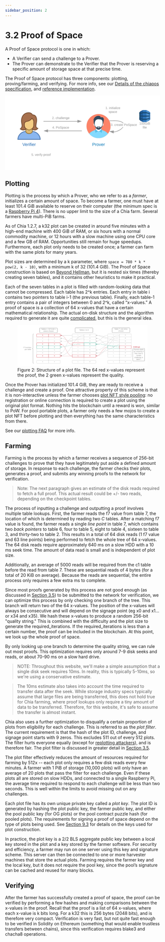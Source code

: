 ```yaml
---
sidebar_position: 2
---
```


# 3.2 Proof of Space

A Proof of Space protocol is one in which:
* A Verifier can send a challenge to a Prover.
* The Prover can demonstrate to the Verifier that the Prover is reserving a specific amount of storage space at that precise time.

The Proof of Space protocol has three components: plotting, proving/farming, and verifying. For more info, see our [Details of the chiapos specification](https://www.chia.net/assets/Chia_Proof_of_Space_Construction_v1.1.pdf), and [reference implementation](https://github.com/Chia-Network/chiapos).

![chia-architecture](/img/pospace.png)

## Plotting
Plotting is the process by which a Prover, who we refer to as a _farmer_, initializes a certain amount of space. To become a farmer, one must have at least 101.4 GiB available to reserve on their computer (the minimum spec is a [Raspberry Pi 4](https://github.com/Chia-Network/chia-blockchain/wiki/Raspberry-Pi "Running Chia on a Raspberry Pi 4")). There is no upper limit to the size of a Chia farm. Several farmers have multi-PiB farms.

As of Chia 1.2.7, a k32 plot can be created in around five minutes with a high-end machine with 400 GiB of RAM, or six hours with a normal commodity machine, or 12 hours with a slow machine using one CPU core and a few GB of RAM. Opportunities still remain for huge speedups. Furthermore, each plot only needs to be created once; a farmer can farm with the same plots for many years.

Plot sizes are determined by a k parameter, where `space = 780 * k * pow(2, k - 10)`, with a minimum k of 32 (101.4 GiB). The Proof of Space construction is based on [Beyond Hellman](https://eprint.iacr.org/2017/893.pdf "Beyond Hellman's Time-Memory Trade Offs with Applications to Proofs of Space"), but it is nested six times (thereby creating seven tables), and it contains other heuristics to make it practical.

Each of the seven tables in a plot is filled with random-looking data that cannot be compressed. Each table has 2^k entries. Each entry in table i contains two pointers to table i-1 (the previous table). Finally, each table-1 entry contains a pair of integers between 0 and 2^k, called “x-values.” A proof of space is a collection of 64 x-values that have a certain mathematical relationship. The actual on-disk structure and the algorithm required to generate it are quite [complicated](https://www.chia.net/assets/Chia_Proof_of_Space_Construction_v1.1.pdf), but this is the general idea.

<figure>
<img src="/img/plot.png" alt="drawing"/>
<figcaption>
Figure 2: Structure of a plot file. The 64 red x-values represent the proof, the 2 green x-values represent the quality.
</figcaption>
</figure>

Once the Prover has initialized 101.4 GiB, they are ready to receive a challenge and create a proof. One attractive property of this scheme is that it is non-interactive unless the farmer chooses [plot NFT style pooling](/docs/02architecture/p2p-system#pools): no registration or online connection is required to create a plot using the original plot format. Nothing hits the blockchain until a reward is won, similar to PoW. For pool portable plots, a farmer only needs a few mojos to create a plot NFT before plotting and then everything has the same characteristics from there.

See our [plotting FAQ](https://github.com/Chia-Network/chia-blockchain/wiki/FAQ#plotting "Chia plotting FAQ") for more info.

## Farming
Farming is the process by which a farmer receives a sequence of 256-bit challenges to prove that they have legitimately put aside a defined amount of storage. In response to each challenge, the farmer checks their plots, generates a proof, and submits any winning proofs to the network for verification.

  > Note: The next paragraph gives an estimate of the disk reads required to fetch a full proof. This actual result could be +/- two reads, depending on the checkpoint tables. 

The process of inputting a challenge and outputting a proof involves multiple table lookups. First, the farmer reads the f7 value from table 7, the location of which is determined by reading two _C_ tables. After a matching f7 value is found, the farmer reads a single _line point_ in table 7, which contains two _back pointers_ to table 6, four to table 5, eight to table 4, sixteen to table 3, and thirty-two to table 2. This results in a total of 64 disk reads (1 f7 value and 63 line points) being performed to fetch the whole tree of 64 x-values. The 64 disk reads require approximately 640 ms on a slow HDD with a 10 ms seek time. The amount of data read is small and is independent of plot size.

Additionally, an average of 5000 reads will be required from the c1 table before the read from table 7. These are sequential reads of 4 bytes (for a total of 20 KiB on average). Because the reads are sequential, the entire process only requires a few extra ms to complete.

Since most proofs generated by this process are not good enough (as discussed in [Section 3.5](/docs/03consensus/signage_points_and_infusion_points "Section 3.5: Signage Points and Infusion Points")) to be submitted to the network for verification, we can optimize this process by only checking one branch of the tree. This branch will return two of the 64 x-values. The position of the x-values will always be consecutive and will depend on the signage point (eg x0 and x1... or x34 and x35). We hash these x-values to produce a random 256-bit "quality string." This is combined with the difficulty and the plot size to generate the required_iterations. If the required_iterations is less than a certain number, the proof can be included in the blockchain. At this point, we look up the whole proof of space.

By only looking up one branch to determine the quality string, we can rule out most proofs. This optimization requires only around 7-9 disk seeks and reads, or about 70-90 ms on a slow hard drive.

> NOTE: Throughout this website, we'll make a simple assumption that a single disk seek requires 10ms. In reality, this is typically 5-10ms, so we're using a conservative estimate.
  
> The 10ms estimate also takes into account the time required to transfer data after the seek. While storage industry specs typically assume that large files are being transferred, this does not hold true for Chia farming, where proof lookups only require a tiny amount of data to be transferred. Therefore, for this website, it's safe to assume the transfer is almost instant.

Chia also uses a further optimization to disqualify a certain proportion of plots from eligibility for each challenge. This is referred to as the _plot filter_. The current requirement is that the hash of the plot ID, challenge, and signage point starts with 9 zeros. This excludes 511 out of every 512 plots. The filter hurts everyone equally (except for [replotting attackers](/docs/03consensus/attacks_and_countermeasures#short-range-replotting-attack "Section 3.14: Short Range Replotting Attack")), and is therefore fair. The plot filter is discussed in greater detail in [Section 3.5](/docs/03consensus/signage_points_and_infusion_points "Section 3.5: Signage Points and Infusion Points").

The plot filter effectively reduces the amount of resources required for farming by 512x -- each plot only requires a few disk reads every few minutes. A farmer with 1 PiB of storage (10,000 plots) will only have an average of 20 plots that pass the filter for each challenge. Even if these plots all are stored on slow HDDs, and connected to a single Raspberry Pi, the average time required to respond to each challenge will be less than two seconds. This is well within the limits to avoid missing out on any challenges.

Each plot file has its own unique private key called a _plot key_. The plot ID is generated by hashing the plot public key, the farmer public key, and either the pool public key (for OG plots) or the pool contract puzzle hash (for pooled plots). The requirements for signing a proof of space depend on the type of plots being used. See [Section 9.3](/docs/09keys/plot_public_keys "Section 9.3: Public Plot Keys") for details on the keys used for plot construction.

In practice, the plot key is a 2/2 BLS aggregate public key between a local key stored in the plot and a key stored by the farmer software. For security and efficiency, a farmer may run on one server using this key and signature scheme. This server can then be connected to one or more harvester machines that store the actual plots. Farming requires the farmer key and the local key, but it does not require the pool key, since the pool’s signature can be cached and reused for many blocks.

## Verifying
After the farmer has successfully created a proof of space, the proof can be verified by performing a few hashes and making comparisons between the x-values in the proof. Recall that the proof is a list of 64 x-values, where each x-value is k bits long. For a k32 this is 256 bytes (2048 bits), and is therefore very compact. Verification is very fast, but not quite fast enough to be verified in Solidity on Ethereum (something that would enable trustless transfers between chains), since this verification requires blake3 and chacha8 operations.
